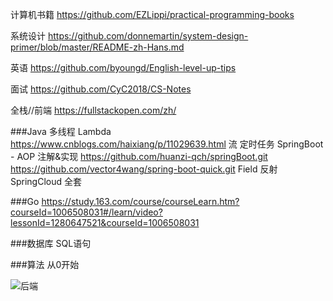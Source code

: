 计算机书籍
https://github.com/EZLippi/practical-programming-books

系统设计
https://github.com/donnemartin/system-design-primer/blob/master/README-zh-Hans.md

英语
https://github.com/byoungd/English-level-up-tips

面试
https://github.com/CyC2018/CS-Notes

全栈//前端
https://fullstackopen.com/zh/

###Java
多线程
Lambda  https://www.cnblogs.com/haixiang/p/11029639.html
流
定时任务
SpringBoot - AOP 注解&实现   https://github.com/huanzi-qch/springBoot.git
https://github.com/vector4wang/spring-boot-quick.git
Field
反射
SpringCloud 全套

###Go
https://study.163.com/course/courseLearn.htm?courseId=1006508031#/learn/video?lessonId=1280647521&courseId=1006508031

###数据库
SQL语句


###算法
从0开始


![后端](http://www.bitcountrys.com/img/backend.png)


